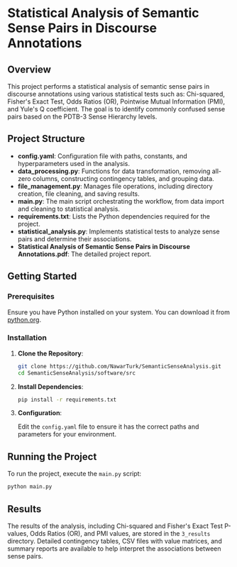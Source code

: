 # Statistical Analysis of Semantic Sense Pairs in Discourse Annotations

## Overview

This project performs a statistical analysis of semantic sense pairs in discourse annotations using various statistical tests such as:
  Chi-squared, 
  Fisher's Exact Test, 
  Odds Ratios (OR), 
  Pointwise Mutual Information (PMI), 
  and Yule's Q coefficient. 
The goal is to identify commonly confused sense pairs based on the PDTB-3 Sense Hierarchy levels.

## Project Structure

- **config.yaml**: Configuration file with paths, constants, and hyperparameters used in the analysis.
- **data_processing.py**: Functions for data transformation, removing all-zero columns, constructing contingency tables, and grouping data.
- **file_management.py**: Manages file operations, including directory creation, file cleaning, and saving results.
- **main.py**: The main script orchestrating the workflow, from data import and cleaning to statistical analysis.
- **requirements.txt**: Lists the Python dependencies required for the project.
- **statistical_analysis.py**: Implements statistical tests to analyze sense pairs and determine their associations.
- **Statistical Analysis of Semantic Sense Pairs in Discourse Annotations.pdf**: The detailed project report.

## Getting Started

### Prerequisites

Ensure you have Python installed on your system. You can download it from [python.org](https://www.python.org/).

### Installation

1. **Clone the Repository**:

    ```bash
    git clone https://github.com/NawarTurk/SemanticSenseAnalysis.git
    cd SemanticSenseAnalysis/software/src
    ```

2. **Install Dependencies**:

    ```bash
    pip install -r requirements.txt
    ```

3. **Configuration**:

    Edit the `config.yaml` file to ensure it has the correct paths and parameters for your environment.

## Running the Project

To run the project, execute the `main.py` script:

```bash
python main.py
```

## Results

The results of the analysis, including Chi-squared and Fisher's Exact Test P-values, Odds Ratios (OR), and PMI values, are stored in the `3_results` directory. Detailed contingency tables, CSV files with value matrices, and summary reports are available to help interpret the associations between sense pairs.
